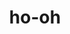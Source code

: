 ---
id: 250
title: ho-oh
types: [fire,flying]
image: https://raw.githubusercontent.com/PokeAPI/sprites/master/sprites/pokemon/250.png
---
